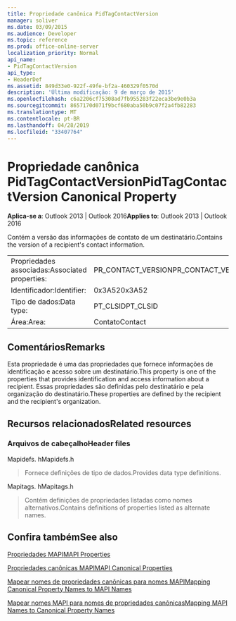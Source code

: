 ```yaml
---
title: Propriedade canônica PidTagContactVersion
manager: soliver
ms.date: 03/09/2015
ms.audience: Developer
ms.topic: reference
ms.prod: office-online-server
localization_priority: Normal
api_name:
- PidTagContactVersion
api_type:
- HeaderDef
ms.assetid: 849d33e0-922f-49fe-bf2a-460329f0570d
description: 'Última modificação: 9 de março de 2015'
ms.openlocfilehash: c6a2206cf75308ad7fb955283f22eca3be9e0b3a
ms.sourcegitcommit: 8657170d071f9bcf680aba50b9c07f2a4fb82283
ms.translationtype: MT
ms.contentlocale: pt-BR
ms.lasthandoff: 04/28/2019
ms.locfileid: "33407764"
---
```

# <a name="pidtagcontactversion-canonical-property"></a><span data-ttu-id="a11f2-103">Propriedade canônica PidTagContactVersion</span><span class="sxs-lookup"><span data-stu-id="a11f2-103">PidTagContactVersion Canonical Property</span></span>

  
  
<span data-ttu-id="a11f2-104">**Aplica-se a**: Outlook 2013 | Outlook 2016</span><span class="sxs-lookup"><span data-stu-id="a11f2-104">**Applies to**: Outlook 2013 | Outlook 2016</span></span> 
  
<span data-ttu-id="a11f2-105">Contém a versão das informações de contato de um destinatário.</span><span class="sxs-lookup"><span data-stu-id="a11f2-105">Contains the version of a recipient's contact information.</span></span>
  
|||
|:-----|:-----|
|<span data-ttu-id="a11f2-106">Propriedades associadas:</span><span class="sxs-lookup"><span data-stu-id="a11f2-106">Associated properties:</span></span>  <br/> |<span data-ttu-id="a11f2-107">PR_CONTACT_VERSION</span><span class="sxs-lookup"><span data-stu-id="a11f2-107">PR_CONTACT_VERSION</span></span>  <br/> |
|<span data-ttu-id="a11f2-108">Identificador:</span><span class="sxs-lookup"><span data-stu-id="a11f2-108">Identifier:</span></span>  <br/> |<span data-ttu-id="a11f2-109">0x3A52</span><span class="sxs-lookup"><span data-stu-id="a11f2-109">0x3A52</span></span>  <br/> |
|<span data-ttu-id="a11f2-110">Tipo de dados:</span><span class="sxs-lookup"><span data-stu-id="a11f2-110">Data type:</span></span>  <br/> |<span data-ttu-id="a11f2-111">PT_CLSID</span><span class="sxs-lookup"><span data-stu-id="a11f2-111">PT_CLSID</span></span>  <br/> |
|<span data-ttu-id="a11f2-112">Área:</span><span class="sxs-lookup"><span data-stu-id="a11f2-112">Area:</span></span>  <br/> |<span data-ttu-id="a11f2-113">Contato</span><span class="sxs-lookup"><span data-stu-id="a11f2-113">Contact</span></span>  <br/> |
   
## <a name="remarks"></a><span data-ttu-id="a11f2-114">Comentários</span><span class="sxs-lookup"><span data-stu-id="a11f2-114">Remarks</span></span>

<span data-ttu-id="a11f2-115">Esta propriedade é uma das propriedades que fornece informações de identificação e acesso sobre um destinatário.</span><span class="sxs-lookup"><span data-stu-id="a11f2-115">This property is one of the properties that provides identification and access information about a recipient.</span></span> <span data-ttu-id="a11f2-116">Essas propriedades são definidas pelo destinatário e pela organização do destinatário.</span><span class="sxs-lookup"><span data-stu-id="a11f2-116">These properties are defined by the recipient and the recipient's organization.</span></span>
  
## <a name="related-resources"></a><span data-ttu-id="a11f2-117">Recursos relacionados</span><span class="sxs-lookup"><span data-stu-id="a11f2-117">Related resources</span></span>

### <a name="header-files"></a><span data-ttu-id="a11f2-118">Arquivos de cabeçalho</span><span class="sxs-lookup"><span data-stu-id="a11f2-118">Header files</span></span>

<span data-ttu-id="a11f2-119">Mapidefs. h</span><span class="sxs-lookup"><span data-stu-id="a11f2-119">Mapidefs.h</span></span>
  
> <span data-ttu-id="a11f2-120">Fornece definições de tipo de dados.</span><span class="sxs-lookup"><span data-stu-id="a11f2-120">Provides data type definitions.</span></span>
    
<span data-ttu-id="a11f2-121">Mapitags. h</span><span class="sxs-lookup"><span data-stu-id="a11f2-121">Mapitags.h</span></span>
  
> <span data-ttu-id="a11f2-122">Contém definições de propriedades listadas como nomes alternativos.</span><span class="sxs-lookup"><span data-stu-id="a11f2-122">Contains definitions of properties listed as alternate names.</span></span>
    
## <a name="see-also"></a><span data-ttu-id="a11f2-123">Confira também</span><span class="sxs-lookup"><span data-stu-id="a11f2-123">See also</span></span>



[<span data-ttu-id="a11f2-124">Propriedades MAPI</span><span class="sxs-lookup"><span data-stu-id="a11f2-124">MAPI Properties</span></span>](mapi-properties.md)
  
[<span data-ttu-id="a11f2-125">Propriedades canônicas MAPI</span><span class="sxs-lookup"><span data-stu-id="a11f2-125">MAPI Canonical Properties</span></span>](mapi-canonical-properties.md)
  
[<span data-ttu-id="a11f2-126">Mapear nomes de propriedades canônicas para nomes MAPI</span><span class="sxs-lookup"><span data-stu-id="a11f2-126">Mapping Canonical Property Names to MAPI Names</span></span>](mapping-canonical-property-names-to-mapi-names.md)
  
[<span data-ttu-id="a11f2-127">Mapear nomes MAPI para nomes de propriedades canônicas</span><span class="sxs-lookup"><span data-stu-id="a11f2-127">Mapping MAPI Names to Canonical Property Names</span></span>](mapping-mapi-names-to-canonical-property-names.md)

